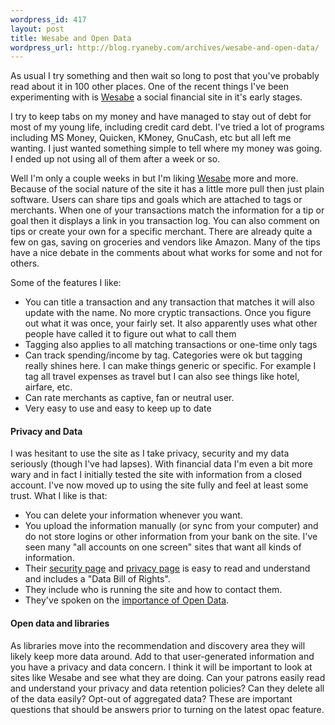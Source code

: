 ```yaml
--- 
wordpress_id: 417
layout: post
title: Wesabe and Open Data
wordpress_url: http://blog.ryaneby.com/archives/wesabe-and-open-data/
---
```

As usual I try something and then wait so long to post that you've probably read about it in 100 other places. One of the recent things I've been experimenting with is <a href="http://wesabe.com/">Wesabe</a> a social financial site in it's early stages.

I try to keep tabs on my money and have managed to stay out of debt for most of my young life, including credit card debt. I've tried a lot of programs including MS Money, Quicken, KMoney, GnuCash, etc but all left me wanting. I just wanted something simple to tell where my money was going. I ended up not using all of them after a week or so.

Well I'm only a couple weeks in but I'm liking <a href="http://wesabe.com/">Wesabe</a> more and more. Because of the social nature of the site it has a little more pull then just plain software. Users can share tips and goals which are attached to tags or merchants. When one of your transactions match the information for a tip or goal then it displays a link in you transaction log. You can also comment on tips or create your own for a specific merchant. There are already quite a few on gas, saving on groceries and vendors like Amazon. Many of the tips have a nice debate in the comments about what works for some and not for others.

Some of the features I like:

<ul>
<li>You can title a transaction and any transaction that matches it will also update with the name. No more cryptic transactions. Once you figure out what it was once, your fairly set. It also apparently uses what other people have called it to figure out what to call them</li>
<li>Tagging also applies to all matching transactions or one-time only tags</li>
<li>Can track spending/income by tag. Categories were ok but tagging really shines here. I can make things generic or specific. For example I tag all travel expenses as travel but I can also see things like hotel, airfare, etc.</li>
<li>Can rate merchants as captive, fan or neutral user.</li>
<li>Very easy to use and easy to keep up to date</li>
</ul>

<h4>Privacy and Data</h4>

I was hesitant to use the site as I take privacy, security and my data seriously (though I've had lapses). With financial data I'm even a bit more wary and in fact I initially tested the site with information from a closed account. I've now moved up to using the site fully and feel at least some trust. What I like is that:

<ul>
<li>You can delete your information whenever you want.</li>
<li>You upload the information manually (or sync from your computer) and do not store logins or other information from your bank on the site. I've seen many "all accounts on one screen" sites that want all kinds of information.</li> 
<li>Their <a href="http://www.wesabe.com/page/security">security page</a> and <a href="http://www.wesabe.com/page/privacy">privacy page</a> is easy to read and understand and includes a "Data Bill of Rights".</li>
<li>They include who is running the site and how to contact them.</li>
<li>They've spoken on the <a href="http://blog.wesabe.com/index.php/2006/11/10/open-data-at-web-20-and-our-data-bill-of-rights/">importance of Open Data</a>.</li>
</ul>

<h4>Open data and libraries</h4>

As libraries move into the recommendation and discovery area they will likely keep more data around. Add to that user-generated information and you have a privacy and data concern. I think it will be important to look at sites like Wesabe and see what they are doing.  Can your patrons easily read and understand your privacy and data retention policies? Can they delete all of the data easily? Opt-out of aggregated data? These are important questions that should be answers prior to turning on the latest opac feature.
